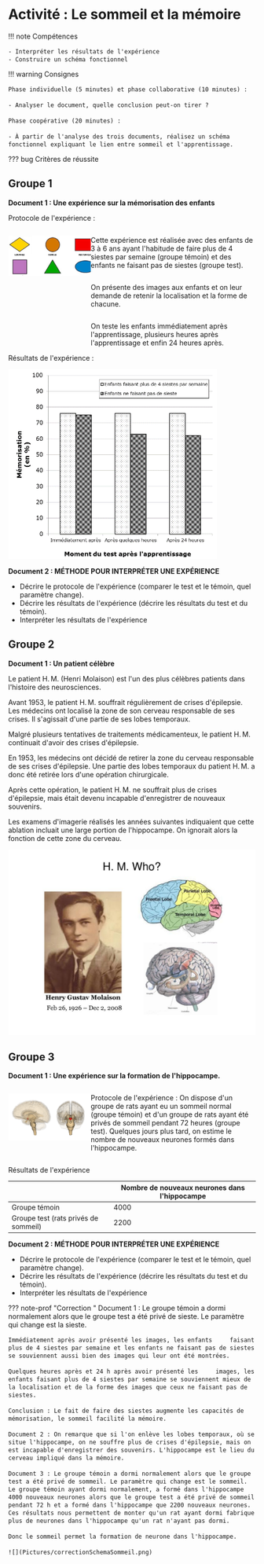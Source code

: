 # Activité : Le sommeil et la mémoire

!!! note Compétences

    - Interpréter les résultats de l'expérience
    - Construire un schéma fonctionnel

!!! warning Consignes

    Phase individuelle (5 minutes) et phase collaborative (10 minutes) :

    - Analyser le document, quelle conclusion peut-on tirer ?

    Phase coopérative (20 minutes) :

    - À partir de l'analyse des trois documents, réalisez un schéma
    fonctionnel expliquant le lien entre sommeil et l'apprentissage.

??? bug Critères de réussite
    




## Groupe 1


**Document 1 : Une expérience sur la mémorisation des enfants**

Protocole de l'expérience :

<div markdown style="display:flex; flex-direction:row;">

<div markdown style="display:flex; flex-direction:column; flex : 1 1 0">

![](Pictures/formesTestSommeil.png)
</div>

<div markdown style="display:flex; flex-direction:column; flex : 2 1 0">

Cette expérience est réalisée avec des enfants de 3 à 6 ans ayant l'habitude de faire plus de 4 siestes par semaine (groupe témoin) et des enfants ne faisant pas de siestes (groupe test).

On présente des images aux enfants et on leur demande de retenir la localisation et la forme de chacune.

On teste les enfants immédiatement après l'apprentissage, plusieurs heures après l'apprentissage et enfin 24 heures après.

</div>
</div>
Résultats de l'expérience :

![](Pictures/graphTestSommeil.png)

**Document 2 : MÉTHODE POUR INTERPRÉTER UNE EXPÉRIENCE**

- Décrire le protocole de l'expérience (comparer le test et le témoin, quel paramètre change).
- Décrire les résultats de l'expérience (décrire les résultats du test et du témoin).
- Interpréter les résultats de l'expérience

## Groupe 2

**Document 1 : Un patient célèbre**

Le patient H. M. (Henri Molaison) est l'un des plus célèbres patients dans l'histoire des neurosciences.

Avant 1953, le patient H. M. souffrait régulièrement de crises d'épilepsie. Les médecins ont localisé la zone de son cerveau responsable de ses crises. Il s'agissait d'une partie de ses lobes temporaux.

Malgré plusieurs tentatives de traitements médicamenteux, le patient H. M. continuait d'avoir des crises d'épilepsie.

En 1953, les médecins ont décidé de retirer la zone du cerveau responsable de ses crises d'épilepsie. Une partie des lobes temporaux du patient H. M. a donc été retirée lors d'une opération chirurgicale.

Après cette opération, le patient H. M. ne souffrait plus de crises d'épilepsie, mais était devenu incapable d'enregistrer de nouveaux souvenirs.

Les examens d'imagerie réalisés les années suivantes indiquaient que cette ablation incluait une large portion de l'hippocampe. On ignorait alors la fonction de cette zone du cerveau.

![](Pictures/illustrationPatientHM.jpg)



## Groupe 3


**Document 1 : Une expérience sur la formation de l'hippocampe.**

<div markdown style="display:flex; flex-direction:row;">

<div markdown style="display:flex; flex-direction:column; flex : 1 1 0">


![Localisation hippocampe](Pictures/schemaLocalisationHippocampe.png)

</div>
<div markdown style="display:flex; flex-direction:column; flex : 2 1 0">

Protocole de l'expérience :
On dispose d'un groupe de rats ayant eu un sommeil normal (groupe témoin) et d'un groupe de rats ayant été privés de sommeil pendant 72 heures (groupe test). Quelques jours plus tard, on estime le nombre de nouveaux neurones formés dans l'hippocampe.

</div>
</div>


Résultats de l'expérience

| | Nombre de nouveaux neurones dans l'hippocampe |
|-----|-----------|               
| Groupe témoin | 4000|
| Groupe test (rats privés de sommeil) | 2200|

**Document 2 : MÉTHODE POUR INTERPRÉTER UNE EXPÉRIENCE**

- Décrire le protocole de l'expérience (comparer le test et le témoin, quel paramètre change).
- Décrire les résultats de l'expérience (décrire les résultats du test et du témoin).
- Interpréter les résultats de l'expérience

??? note-prof "Correction "
    Document 1 : Le groupe témoin a dormi normalement alors que le groupe test a été privé de sieste. Le paramètre qui change est la sieste.

    Immédiatement après avoir présenté les images, les enfants     faisant plus de 4 siestes par semaine et les enfants ne faisant pas de siestes se souviennent aussi bien des images qui leur ont été montrées.

    Quelques heures après et 24 h après avoir présenté les     images, les enfants faisant plus de 4 siestes par semaine se souviennent mieux de la localisation et de la forme des images que ceux ne faisant pas de siestes.

    Conclusion : Le fait de faire des siestes augmente les capacités de mémorisation, le sommeil facilité la mémoire.

    Document 2 : On remarque que si l'on enlève les lobes temporaux, où se situe l'hippocampe, on ne souffre plus de crises d'épilepsie, mais on est incapable d'enregistrer des souvenirs. L'hippocampe est le lieu du cerveau impliqué dans la mémoire.

    Document 3 : Le groupe témoin a dormi normalement alors que le groupe test a été privé de sommeil. Le paramètre qui change est le sommeil. Le groupe témoin ayant dormi normalement, a formé dans l'hippocampe 4000 nouveaux neurones alors que le groupe test a été privé de sommeil pendant 72 h et a formé dans l'hippocampe que 2200 nouveaux neurones. Ces résultats nous permettent de monter qu'un rat ayant dormi fabrique plus de neurones dans l'hippocampe qu'un rat n'ayant pas dormi. 

    Donc le sommeil permet la formation de neurone dans l'hippocampe.

    ![](Pictures/correctionSchemaSommeil.png)